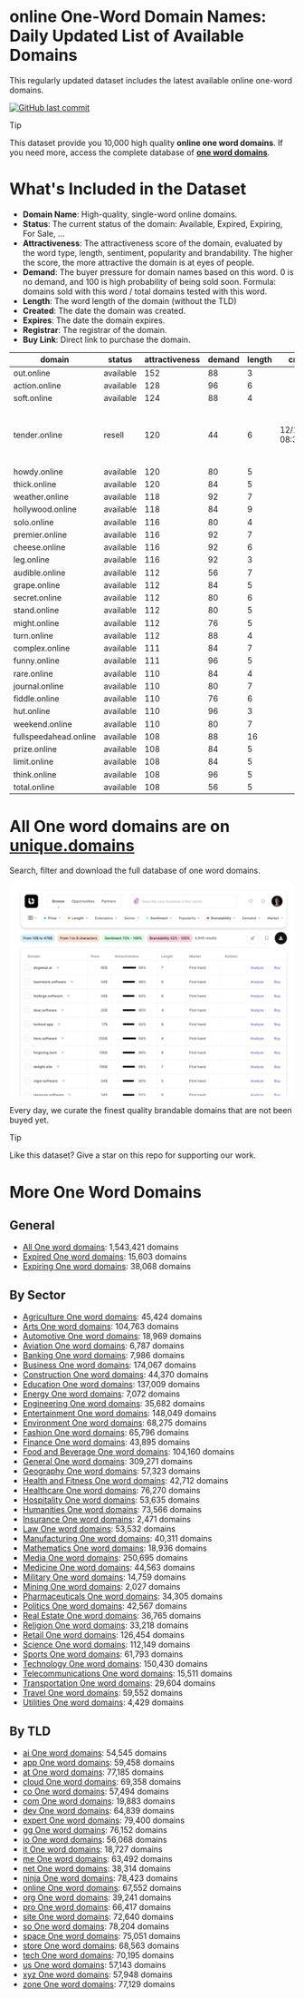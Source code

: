 
# **online One-Word Domain Names**: Daily Updated List of Available Domains

This regularly updated dataset includes the latest available online one-word domains.

[![GitHub last commit](https://img.shields.io/github/last-commit/UniqueDomains/online-oneword-domains.svg?style=flat)]() 

> [!TIP]
> This dataset provide you 10,000 high quality **online one word domains**.
> If you need more, access the complete database of **[one word domains](https://unique.domains?utm_source=github&utm_medium=dataset&utm_campaign=online&utm_content=description.top)**.

# What's Included in the Dataset

- **Domain Name**: High-quality, single-word online domains.
- **Status**: The current status of the domain: Available, Expired, Expiring, For Sale, ...
- **Attractiveness**: The attractiveness score of the domain, evaluated by the word type, length, sentiment, popularity and brandability. The higher the score, the more attractive the domain is at eyes of people.
- **Demand**: The buyer pressure for domain names based on this word. 0 is no demand, and 100 is high probability of being sold soon. Formula: domains sold with this word / total domains tested with this word.
- **Length**: The word length of the domain (without the TLD)
- **Created**: The date the domain was created.
- **Expires**: The date the domain expires.
- **Registrar**: The registrar of the domain.
- **Buy Link**: Direct link to purchase the domain.

| domain                | status    | attractiveness | demand | length | created          | expires          | registrar                                           | sectors                                |
| --------------------- | --------- | -------------- | ------ | ------ | ---------------- | ---------------- | --------------------------------------------------- | -------------------------------------- |
| out.online            | available | 152            | 88     | 3      |                  |                  |                                                     | Business,General,Media,Technology      |
| action.online         | available | 128            | 96     | 6      |                  |                  |                                                     | Business,Entertainment,General,Law     |
| soft.online           | available | 124            | 88     | 4      |                  |                  |                                                     | Fashion,Health and Fitness,Retail      |
| tender.online         | resell    | 120            | 44     | 6      | 12/11/2018 08:31 | 12/11/2025 23:59 | CHENGDU WEST DIMENSION DIGITAL TECHNOLOGY CO., LTD. | Hospitality,Retail                     |
| howdy.online          | available | 120            | 80     | 5      |                  |                  |                                                     | Technology                             |
| thick.online          | available | 120            | 84     | 5      |                  |                  |                                                     | Fashion,Food and Beverage,Media        |
| weather.online        | available | 118            | 92     | 7      |                  |                  |                                                     | Environment,Media,Travel               |
| hollywood.online      | available | 118            | 84     | 9      |                  |                  |                                                     | Entertainment,Media,Travel             |
| solo.online           | available | 116            | 80     | 4      |                  |                  |                                                     | Entertainment,Media,Technology         |
| premier.online        | available | 116            | 92     | 7      |                  |                  |                                                     | Business,Media,Sports                  |
| cheese.online         | available | 116            | 92     | 6      |                  |                  |                                                     | Food and Beverage,Hospitality,Retail   |
| leg.online            | available | 116            | 92     | 3      |                  |                  |                                                     | Fashion,General,Healthcare,Sports      |
| audible.online        | available | 112            | 56     | 7      |                  |                  |                                                     | Entertainment,Technology               |
| grape.online          | available | 112            | 84     | 5      |                  |                  |                                                     | Agriculture,Food and Beverage,Retail   |
| secret.online         | available | 112            | 80     | 6      |                  |                  |                                                     | Entertainment,General,Media,Technology |
| stand.online          | available | 112            | 80     | 5      |                  |                  |                                                     | Construction,General,Retail            |
| might.online          | available | 112            | 76     | 5      |                  |                  |                                                     | Business,Media,Politics                |
| turn.online           | available | 112            | 88     | 4      |                  |                  |                                                     | General,Technology                     |
| complex.online        | available | 111            | 84     | 7      |                  |                  |                                                     | Science,Technology                     |
| funny.online          | available | 111            | 96     | 5      |                  |                  |                                                     | Arts,Entertainment,Media               |
| rare.online           | available | 110            | 84     | 4      |                  |                  |                                                     | Food and Beverage,Media,Retail         |
| journal.online        | available | 110            | 80     | 7      |                  |                  |                                                     | Business,Education,Media               |
| fiddle.online         | available | 110            | 76     | 6      |                  |                  |                                                     | Arts,Education,Entertainment,General   |
| hut.online            | available | 110            | 96     | 3      |                  |                  |                                                     | Construction,Hospitality,Travel        |
| weekend.online        | available | 110            | 80     | 7      |                  |                  |                                                     | Entertainment,Hospitality,Travel       |
| fullspeedahead.online | available | 108            | 88     | 16     |                  |                  |                                                     | Business,Media,Transportation          |
| prize.online          | available | 108            | 84     | 5      |                  |                  |                                                     | Sports                                 |
| limit.online          | available | 108            | 84     | 5      |                  |                  |                                                     | Business,Mathematics,Technology        |
| think.online          | available | 108            | 96     | 5      |                  |                  |                                                     | Business,Education,General,Humanities  |
| total.online          | available | 108            | 56     | 5      |                  |                  |                                                     | Finance,Mathematics                    |

# All One word domains are on [unique.domains](https://unique.domains?utm_source=github&utm_medium=dataset&utm_campaign=online&utm_content=description.bottom)

Search, filter and download the full database of one word domains.

[![Access the only remaining good domain names, before your competitors.](https://github.com/UniqueDomains/online-oneword-domains/blob/main/unique.domains.jpg?raw=true)](https://unique.domains?utm_source=github&utm_medium=dataset&utm_campaign=online&utm_content=description.image)

Every day, we curate the finest quality brandable domains that are not been buyed yet.

> [!TIP]
> Like this dataset? Give a star on this repo for supporting our work.

# More One Word Domains

## General

- [All One word domains](https://github.com/UniqueDomains/oneword-domains): 1,543,421 domains
- [Expired One word domains](https://github.com/UniqueDomains/expired-oneword-domains): 15,603 domains
- [Expiring One word domains](https://github.com/UniqueDomains/expiring-oneword-domains): 38,068 domains
## By Sector

- [Agriculture One word domains](https://github.com/UniqueDomains/agriculture-oneword-domains): 45,424 domains
- [Arts One word domains](https://github.com/UniqueDomains/arts-oneword-domains): 104,763 domains
- [Automotive One word domains](https://github.com/UniqueDomains/automotive-oneword-domains): 18,969 domains
- [Aviation One word domains](https://github.com/UniqueDomains/aviation-oneword-domains): 6,787 domains
- [Banking One word domains](https://github.com/UniqueDomains/banking-oneword-domains): 7,986 domains
- [Business One word domains](https://github.com/UniqueDomains/business-oneword-domains): 174,067 domains
- [Construction One word domains](https://github.com/UniqueDomains/construction-oneword-domains): 44,370 domains
- [Education One word domains](https://github.com/UniqueDomains/education-oneword-domains): 137,009 domains
- [Energy One word domains](https://github.com/UniqueDomains/energy-oneword-domains): 7,072 domains
- [Engineering One word domains](https://github.com/UniqueDomains/engineering-oneword-domains): 35,682 domains
- [Entertainment One word domains](https://github.com/UniqueDomains/entertainment-oneword-domains): 148,049 domains
- [Environment One word domains](https://github.com/UniqueDomains/environment-oneword-domains): 68,275 domains
- [Fashion One word domains](https://github.com/UniqueDomains/fashion-oneword-domains): 65,796 domains
- [Finance One word domains](https://github.com/UniqueDomains/finance-oneword-domains): 43,895 domains
- [Food and Beverage One word domains](https://github.com/UniqueDomains/food-and-beverage-oneword-domains): 104,160 domains
- [General One word domains](https://github.com/UniqueDomains/general-oneword-domains): 309,271 domains
- [Geography One word domains](https://github.com/UniqueDomains/geography-oneword-domains): 57,323 domains
- [Health and Fitness One word domains](https://github.com/UniqueDomains/health-and-fitness-oneword-domains): 42,712 domains
- [Healthcare One word domains](https://github.com/UniqueDomains/healthcare-oneword-domains): 76,270 domains
- [Hospitality One word domains](https://github.com/UniqueDomains/hospitality-oneword-domains): 53,635 domains
- [Humanities One word domains](https://github.com/UniqueDomains/humanities-oneword-domains): 73,566 domains
- [Insurance One word domains](https://github.com/UniqueDomains/insurance-oneword-domains): 2,471 domains
- [Law One word domains](https://github.com/UniqueDomains/law-oneword-domains): 53,532 domains
- [Manufacturing One word domains](https://github.com/UniqueDomains/manufacturing-oneword-domains): 40,311 domains
- [Mathematics One word domains](https://github.com/UniqueDomains/mathematics-oneword-domains): 18,936 domains
- [Media One word domains](https://github.com/UniqueDomains/media-oneword-domains): 250,695 domains
- [Medicine One word domains](https://github.com/UniqueDomains/medicine-oneword-domains): 44,563 domains
- [Military One word domains](https://github.com/UniqueDomains/military-oneword-domains): 14,759 domains
- [Mining One word domains](https://github.com/UniqueDomains/mining-oneword-domains): 2,027 domains
- [Pharmaceuticals One word domains](https://github.com/UniqueDomains/pharmaceuticals-oneword-domains): 34,305 domains
- [Politics One word domains](https://github.com/UniqueDomains/politics-oneword-domains): 42,567 domains
- [Real Estate One word domains](https://github.com/UniqueDomains/real-estate-oneword-domains): 36,765 domains
- [Religion One word domains](https://github.com/UniqueDomains/religion-oneword-domains): 33,218 domains
- [Retail One word domains](https://github.com/UniqueDomains/retail-oneword-domains): 126,454 domains
- [Science One word domains](https://github.com/UniqueDomains/science-oneword-domains): 112,149 domains
- [Sports One word domains](https://github.com/UniqueDomains/sports-oneword-domains): 61,793 domains
- [Technology One word domains](https://github.com/UniqueDomains/technology-oneword-domains): 150,430 domains
- [Telecommunications One word domains](https://github.com/UniqueDomains/telecommunications-oneword-domains): 15,511 domains
- [Transportation One word domains](https://github.com/UniqueDomains/transportation-oneword-domains): 29,604 domains
- [Travel One word domains](https://github.com/UniqueDomains/travel-oneword-domains): 59,552 domains
- [Utilities One word domains](https://github.com/UniqueDomains/utilities-oneword-domains): 4,429 domains
## By TLD

- [ai One word domains](https://github.com/UniqueDomains/ai-oneword-domains): 54,545 domains
- [app One word domains](https://github.com/UniqueDomains/app-oneword-domains): 59,458 domains
- [at One word domains](https://github.com/UniqueDomains/at-oneword-domains): 77,185 domains
- [cloud One word domains](https://github.com/UniqueDomains/cloud-oneword-domains): 69,358 domains
- [co One word domains](https://github.com/UniqueDomains/co-oneword-domains): 57,494 domains
- [com One word domains](https://github.com/UniqueDomains/com-oneword-domains): 19,883 domains
- [dev One word domains](https://github.com/UniqueDomains/dev-oneword-domains): 64,839 domains
- [expert One word domains](https://github.com/UniqueDomains/expert-oneword-domains): 79,400 domains
- [gg One word domains](https://github.com/UniqueDomains/gg-oneword-domains): 76,152 domains
- [io One word domains](https://github.com/UniqueDomains/io-oneword-domains): 56,068 domains
- [it One word domains](https://github.com/UniqueDomains/it-oneword-domains): 18,727 domains
- [me One word domains](https://github.com/UniqueDomains/me-oneword-domains): 63,492 domains
- [net One word domains](https://github.com/UniqueDomains/net-oneword-domains): 38,314 domains
- [ninja One word domains](https://github.com/UniqueDomains/ninja-oneword-domains): 78,423 domains
- [online One word domains](https://github.com/UniqueDomains/online-oneword-domains): 67,552 domains
- [org One word domains](https://github.com/UniqueDomains/org-oneword-domains): 39,241 domains
- [pro One word domains](https://github.com/UniqueDomains/pro-oneword-domains): 66,417 domains
- [site One word domains](https://github.com/UniqueDomains/site-oneword-domains): 72,640 domains
- [so One word domains](https://github.com/UniqueDomains/so-oneword-domains): 78,204 domains
- [space One word domains](https://github.com/UniqueDomains/space-oneword-domains): 75,051 domains
- [store One word domains](https://github.com/UniqueDomains/store-oneword-domains): 68,563 domains
- [tech One word domains](https://github.com/UniqueDomains/tech-oneword-domains): 70,195 domains
- [us One word domains](https://github.com/UniqueDomains/us-oneword-domains): 57,143 domains
- [xyz One word domains](https://github.com/UniqueDomains/xyz-oneword-domains): 57,948 domains
- [zone One word domains](https://github.com/UniqueDomains/zone-oneword-domains): 77,129 domains
        